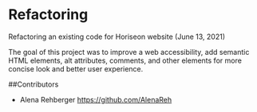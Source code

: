 # Refactoring

Refactoring an existing code for Horiseon website (June 13, 2021)

The goal of this project was to improve a web accessibility, add semantic HTML elements, alt attributes, comments, and other elements for more concise look and better user experience. 

##Contributors

- Alena Rehberger <https://github.com/AlenaReh>
